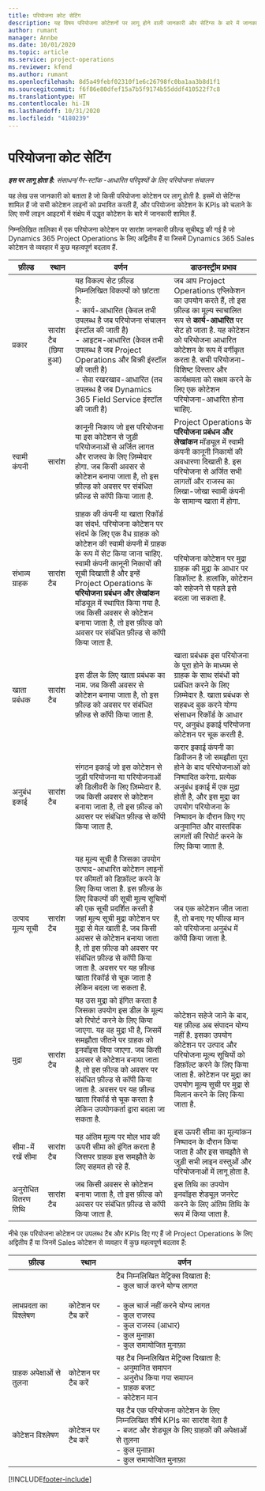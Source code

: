 ```yaml
---
title: परियोजना कोट सेटिंग
description: यह विषय परियोजना कोटेशनों पर लागू होने वाली जानकारी और सेटिंग्स के बारे में जानकारी प्रदान करता है.
author: rumant
manager: Annbe
ms.date: 10/01/2020
ms.topic: article
ms.service: project-operations
ms.reviewer: kfend
ms.author: rumant
ms.openlocfilehash: 8d5a49febf02310f1e6c26798fc0ba1aa3b8d1f1
ms.sourcegitcommit: f6f86e80dfef15a7b5f9174b55dddf410522f7c8
ms.translationtype: HT
ms.contentlocale: hi-IN
ms.lasthandoff: 10/31/2020
ms.locfileid: "4180239"
---
```

# <a name="project-quote-settings"></a>परियोजना कोट सेटिंग

_**इस पर लागू होता है:** संसाधन/गैर-स्टॉक -आधारित परिदृश्यों के लिए परियोजना संचालन_


यह लेख उस जानकारी को बताता है जो किसी परियोजना कोटेशन पर लागू होती है. इसमें वो सेटिंग्स शामिल हैं जो सभी कोटेशन लाइनों को प्रभावित करती हैं, और परियोजना कोटेशन के KPIs को चलाने के लिए सभी लाइन आइटमों में संक्षेप में उद्धृत कोटेशन के बारे में जानकारी शामिल हैं.

निम्नलिखित तालिका में एक परियोजना कोटेशन पर सारांश जानकारी फ़ील्ड सूचीबद्ध की गई है जो Dynamics 365 Project Operations के लिए अद्वितीय हैं या जिसमें Dynamics 365 Sales कोटेशन से व्यवहार में कुछ महत्वपूर्ण बदलाव हैं.

| **फ़ील्ड** | **स्थान** | **वर्णन** | **डाउनस्ट्रीम प्रभाव** |
| --- | --- | --- | --- |
| प्रकार | सारांश टैब (छिपा हुआ) | यह विकल्प सेट फ़ील्ड निम्नलिखित विकल्पों को छांटता है:</br>- कार्य-आधारित (केवल तभी उपलब्ध है जब परियोजना संचालन इंस्टॉल की जाती है)</br>- आइटम-आधारित (केवल तभी उपलब्ध है जब Project Operations और बिक्री इंस्टॉल की जाती है)</br>- सेवा रखरखाव-आधारित (तब उपलब्ध है जब Dynamics 365 Field Service इंस्टॉल की जाती है) | जब आप Project Operations एप्लिकेशन का उपयोग करते हैं, तो इस फ़ील्ड का मूल्य स्वचालित रूप से **कार्य-आधारित** पर सेट हो जाता है. यह कोटेशन को परियोजना आधारित कोटेशन के रूप में वर्गीकृत करता है. सभी परियोजना-विशिष्ट विस्तार और कार्यक्षमता को सक्षम करने के लिए एक कोटेशन परियोजना-आधारित होना चाहिए. |
| स्वामी कंपनी | सारांश | कानूनी निकाय जो इस परियोजना या इस कोटेशन से जुड़ी परियोजनाओं से अर्जित लागत और राजस्व के लिए ज़िम्मेदार होगा. जब किसी अवसर से कोटेशन बनाया जाता है, तो इस फ़ील्ड को अवसर पर संबंधित फ़ील्ड से कॉपी किया जाता है. | Project Operations के **परियोजना प्रबंधन और लेखांकन** मॉड्यूल में स्वामी कंपनी कानूनी निकायों की अवधारणा दिखाती है. इस परियोजना से अर्जित सभी लागतों और राजस्व का लिखा-जोखा स्वामी कंपनी के सामान्य खाता में होगा. |
| संभाव्य ग्राहक | सारांश टैब | ग्राहक की कंपनी या खाता रिकॉर्ड का संदर्भ. परियोजना कोटेशन पर संदर्भ के लिए एक वैध ग्राहक को कोटेशन की स्वामी कंपनी में ग्राहक के रूप में सेट किया जाना चाहिए. स्वामी कंपनी कानूनी निकायों की सूची दिखाती है और इन्हें Project Operations के **परियोजना प्रबंधन और लेखांकन** मॉड्यूल में स्थापित किया गया है. जब किसी अवसर से कोटेशन बनाया जाता है, तो इस फ़ील्ड को अवसर पर संबंधित फ़ील्ड से कॉपी किया जाता है. | परियोजना कोटेशन पर मुद्रा ग्राहक की मुद्रा के आधार पर डिफ़ॉल्ट है. हालांकि, कोटेशन को सहेजने से पहले इसे बदला जा सकता है. |
| खाता प्रबंधक | सारांश टैब | इस डील के लिए खाता प्रबंधक का नाम. जब किसी अवसर से कोटेशन बनाया जाता है, तो इस फ़ील्ड को अवसर पर संबंधित फ़ील्ड से कॉपी किया जाता है. | खाता प्रबंधक इस परियोजना के पूरा होने के माध्यम से ग्राहक के साथ संबंधों को प्रबंधित करने के लिए ज़िम्मेदार है. खाता प्रबंधक से सहबध्द बुक करने योग्य संसाधन रिकॉर्ड के आधार पर, अनुबंध इकाई परियोजना कोटेशन पर चूक करती है.|
| अनुबंध इकाई | सारांश टैब | संगठन इकाई जो इस कोटेशन से जुड़ी परियोजना या परियोजनाओं की डिलीवरी के लिए ज़िम्मेदार है. जब किसी अवसर से कोटेशन बनाया जाता है, तो इस फ़ील्ड को अवसर पर संबंधित फ़ील्ड से कॉपी किया जाता है. | करार इकाई कंपनी का डिवीजन है जो समझौता पूरा होने के बाद परियोजनाओं को निष्पादित करेगा. प्रत्येक अनुबंध इकाई में एक मुद्रा होती है, और इस मुद्रा का उपयोग परियोजना के निष्पादन के दौरान किए गए अनुमानित और वास्तविक लागतों की रिपोर्ट करने के लिए किया जाता है. |
| उत्पाद मूल्य सूची | सारांश टैब | यह मूल्य सूची है जिसका उपयोग उत्पाद-आधारित कोटेशन लाइनों पर कीमतों को डिफ़ॉल्ट करने के लिए किया जाता है. इस फ़ील्ड के लिए विकल्पों की सूची मूल्य सूचियों की एक सूची प्रदर्शित करती है जहां मूल्य सूची मुद्रा कोटेशन पर मुद्रा से मेल खाती है. जब किसी अवसर से कोटेशन बनाया जाता है, तो इस फ़ील्ड को अवसर पर संबंधित फ़ील्ड से कॉपी किया जाता है. अवसर पर यह फ़ील्ड खाता रिकॉर्ड से चूक जाता है लेकिन बदला जा सकता है. | जब एक कोटेशन जीत जाता है, तो बनाए गए फील्ड मान को परियोजना अनुबंध में कॉपी किया जाता है. |
| मुद्रा | सारांश टैब | यह उस मुद्रा को इंगित करता है जिसका उपयोग इस डील के मूल्य को रिपोर्ट करने के लिए किया जाएगा. यह वह मुद्रा भी है, जिसमें समझौता जीतने पर ग्राहक को इनवॉइस दिया जाएगा. जब किसी अवसर से कोटेशन बनाया जाता है, तो इस फ़ील्ड को अवसर पर संबंधित फ़ील्ड से कॉपी किया जाता है. अवसर पर यह फ़ील्ड खाता रिकॉर्ड से चूक करता है लेकिन उपयोगकर्ता द्वारा बदला जा सकता है.  | कोटेशन सहेजे जाने के बाद, यह फ़ील्ड अब संपादन योग्य नहीं है. इसका उपयोग कोटेशन पर उत्पाद और परियोजना मूल्य सूचियों को डिफ़ॉल्ट करने के लिए किया जाता है. कोटेशन पर मुद्रा का उपयोग मूल्य सूची पर मुद्रा से मिलान करने के लिए किया जाता है. |
| सीमा-में रखें सीमा | सारांश टैब | यह अंतिम मूल्य पर मोल भाव की ऊपरी सीमा को इंगित करता है जिसपर ग्राहक इस समझौते के लिए सहमत हो रहे हैं. | इस ऊपरी सीमा का मूल्यांकन निष्पादन के दौरान किया जाता है और इस समझौते से जुड़ी सभी लाइन वस्तुओं और परियोजनाओं में लागू होता है. |
| अनुरोधित वितरण तिथि | सारांश टैब | जब किसी अवसर से कोटेशन बनाया जाता है, तो इस फ़ील्ड को अवसर पर संबंधित फ़ील्ड से कॉपी किया जाता है. | इस तिथि का उपयोग इनवॉइस शेड्यूल जनरेट करने के लिए अंतिम तिथि के रूप में किया जाता है. |

नीचे एक परियोजना कोटेशन पर उपलब्ध टैब और KPIs दिए गए हैं जो Project Operations के लिए अद्वितीय हैं या जिनमें Sales कोटेशन से व्यवहार में कुछ महत्वपूर्ण बदलाव हैं:

| **फ़ील्ड** | **स्थान** | **वर्णन** |
| --- | --- | --- |
| लाभप्रदता का विश्लेषण | कोटेशन पर टैब करें | टैब निम्नलिखित मेट्रिक्स दिखाता है:</br>- कुल चार्ज करने योग्य लागत</br></br>- कुल चार्ज नहीं करने योग्य लागत</br>- कुल राजस्व</br>- कुल राजस्व (आधार)</br>- कुल मुनाफ़ा</br>- कुल समायोजित मुनाफ़ा|
| ग्राहक अपेक्षाओं से तुलना | कोटेशन पर टैब करें | यह टैब निम्नलिखित मेट्रिक्स दिखाता है:</br>- अनुमानित समापन</br>- अनुरोध किया गया समापन</br>- ग्राहक बजट</br>- कोटेशन मान |
| कोटेशन विश्लेषण | कोटेशन पर टैब करें | यह टैब एक परियोजना कोटेशन के लिए निम्नलिखित शीर्ष KPIs का सारांश देता है</br>- बजट और शेड्यूल के लिए ग्राहकों की अपेक्षाओं से तुलना</br>- कुल मुनाफ़ा</br>- कुल समायोजित मुनाफ़ा |


[!INCLUDE[footer-include](../includes/footer-banner.md)]